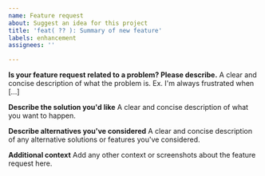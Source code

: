 ```yaml
---
name: Feature request
about: Suggest an idea for this project
title: 'feat( ?? ): Summary of new feature'
labels: enhancement
assignees: ''

---
```


<!--

Replace `feat` in title summary with any of the following:
* feat
* perf
* refactor
* docs

-->

**Is your feature request related to a problem? Please describe.**
A clear and concise description of what the problem is. Ex. I'm always frustrated when [...]

**Describe the solution you'd like**
A clear and concise description of what you want to happen.

**Describe alternatives you've considered**
A clear and concise description of any alternative solutions or features you've considered.

**Additional context**
Add any other context or screenshots about the feature request here.
